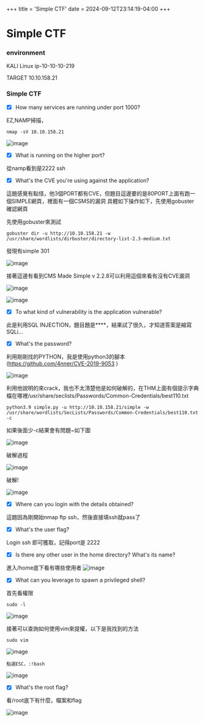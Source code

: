 +++
title = 'Simple CTF'
date = 2024-09-12T23:14:19-04:00
+++

Simple CTF
===
### environment
KALI Linux ip-10-10-10-219

TARGET 10.10.158.21
### Simple CTF

- [x] How many services are running under port 1000?

EZ,NAMP掃描，

```
nmap -sV 10.10.158.21
```

![image](https://user-images.githubusercontent.com/67756786/191921103-89911188-ca50-4f1e-b73e-4a69d2fb1bc3.png)

- [X] What is running on the higher port?

從namp看到是2222 ssh

- [X] What's the CVE you're using against the application?

這題感覺有點怪，他3個PORT都有CVE，但題目這邊要的是80PORT上面有跑一個SIMPLE網頁，裡面有一個CSMS的漏洞
具體如下操作如下，先使用gobuster確認網頁

先使用gobuster來測試

```
gobuster dir -u http://10.10.158.21 -w /usr/share/wordlists/dirbuster/directory-list-2.3-medium.txt
```

發現有simple 301

![image](https://user-images.githubusercontent.com/67756786/191921521-3e35a352-4235-4d44-8efb-07ecfda5e953.png)

接著這邊有看到CMS Made Simple v 2.2.8可以利用這個來看有沒有CVE漏洞

![image](https://user-images.githubusercontent.com/67756786/191922274-ba1ad5ca-291d-4deb-af8f-d814b3fa5178.png)

![image](https://user-images.githubusercontent.com/67756786/191922384-4480149f-81ff-48ed-97f7-9b37b7309149.png)


- [X] To what kind of vulnerability is the application vulnerable?

此是利用SQL INJECTION，題目題是****，結果試了很久，才知道答案是縮寫SQLi...

- [x] What's the password?

利用剛剛找的PYTHON，我是使用python3的腳本(https://github.com/4nner/CVE-2019-9053 ) 

![image](https://user-images.githubusercontent.com/67756786/191922930-df1de96a-1950-42c6-a62b-d24cd4aef0fd.png)

利用他說明的來crack，我也不太清楚他是如何破解的，在THM上面有個提示字典檔在哪裡/usr/share/seclists/Passwords/Common-Credentials/best110.txt

```
python3.9 simple.py -u http://10.10.158.21/simple -w /usr/share/wordlists/SecLists/Passwords/Common-Credentials/best110.txt -c
```
如果後面少-c結果會有問題~如下圖

![image](https://user-images.githubusercontent.com/67756786/191924000-ed105cdd-f0e1-4994-83fa-be5a7e1198f1.png)


破解過程

![image](https://user-images.githubusercontent.com/67756786/191923473-0139b200-83ef-4259-9475-463c9b969248.png)

破解!

![image](https://user-images.githubusercontent.com/67756786/191924485-e41d7128-bd28-4f70-9bdf-e67d3477d9bd.png)

- [x] Where can you login with the details obtained?

這題因為剛開始nmap ftp ssh，然後直接填ssh就pass了

- [x] What's the user flag?

Login ssh 即可獲取，記得port是 2222

- [x] Is there any other user in the home directory? What's its name?

進入/home底下看有哪些使用者
![image](https://user-images.githubusercontent.com/67756786/191925216-f5f764b6-5f32-4de2-affa-3147da34720f.png)

- [x] What can you leverage to spawn a privileged shell?

首先看權限

```
sudo -l
```

![image](https://user-images.githubusercontent.com/67756786/191929825-182cb58f-6ab0-4bff-b2ff-ad7d173253fe.png)

接著可以查詢如何使用vim來提權，以下是我找到的方法

```
sudo vim
```

![image](https://user-images.githubusercontent.com/67756786/191930600-25f97ce4-cf1a-4724-973a-708413e26e88.png)

```
點選ESC，:!bash
```

![image](https://user-images.githubusercontent.com/67756786/191931233-7c3df5d0-eb6f-46db-b504-8756a7b7e668.png)


- [x] What's the root flag?

看/root底下有什麼，檔案和flag

![image](https://user-images.githubusercontent.com/67756786/191931941-40f1aa24-dc9c-40b7-bd09-44551bac604f.png)
